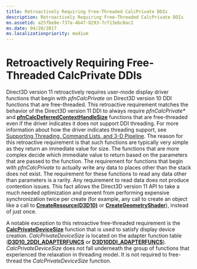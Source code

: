 ```yaml
---
title: Retroactively Requiring Free-Threaded CalcPrivate DDIs
description: Retroactively Requiring Free-Threaded CalcPrivate DDIs
ms.assetid: a25fbe8e-737a-4b47-8293-7cf13ebc8ac2
ms.date: 04/20/2017
ms.localizationpriority: medium
---
```


# Retroactively Requiring Free-Threaded CalcPrivate DDIs


Direct3D version 11 retroactively requires user-mode display driver functions that begin with *pfnCalcPrivate* on Direct3D version 10 DDI functions that are free-threaded. This retroactive requirement matches the behavior of the Direct3D version 11 DDI to always require *pfnCalcPrivate\** and [**pfnCalcDeferredContextHandleSize**](https://msdn.microsoft.com/library/windows/hardware/ff538272) functions that are free-threaded even if the driver indicates it does not support DDI threading. For more information about how the driver indicates threading support, see [Supporting Threading, Command Lists, and 3-D Pipeline](supporting-threading--command-lists--and-3-d-pipeline.md). The reason for this retroactive requirement is that such functions are typically very simple as they return an immediate value for size. The functions that are more complex decide which immediate value to return based on the parameters that are passed to the function. The requirement for functions that begin with *pfnCalcPrivate* to actually write any data to places other than the stack does not exist. The requirement for these functions to read any data other than parameters is a rarity. Any requirement to read data does not produce contention issues. This fact allows the Direct3D version 11 API to take a much needed optimization and prevent from performing expensive synchronization twice per create (for example, any call to create an object like a call to [**CreateResource(D3D10)**](https://msdn.microsoft.com/library/windows/hardware/ff540691) or [**CreateGeometryShader**](https://msdn.microsoft.com/library/windows/hardware/ff540648)), instead of just once.

A notable exception to this retroactive free-threaded requirement is the [**CalcPrivateDeviceSize**](https://msdn.microsoft.com/library/windows/hardware/ff538288) function that is used to satisfy display device creation. *CalcPrivateDeviceSize* is located on the adapter function table ([**D3D10\_2DDI\_ADAPTERFUNCS**](https://msdn.microsoft.com/library/windows/hardware/ff541900) or [**D3D10DDI\_ADAPTERFUNCS**](https://msdn.microsoft.com/library/windows/hardware/ff541811)). *CalcPrivateDeviceSize* does not fall underneath the group of functions that experienced the relaxation in threading model. It is not required to free-thread the *CalcPrivateDeviceSize* function.

 

 





